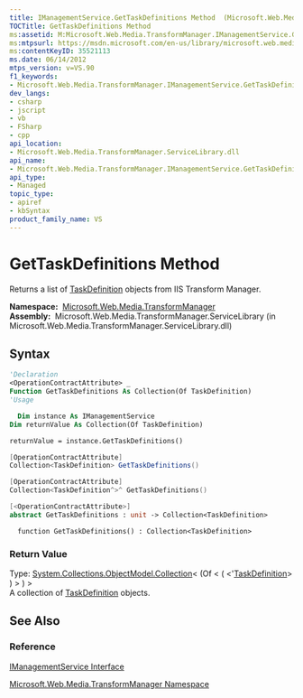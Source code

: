 ```yaml
---
title: IManagementService.GetTaskDefinitions Method  (Microsoft.Web.Media.TransformManager)
TOCTitle: GetTaskDefinitions Method
ms:assetid: M:Microsoft.Web.Media.TransformManager.IManagementService.GetTaskDefinitions
ms:mtpsurl: https://msdn.microsoft.com/en-us/library/microsoft.web.media.transformmanager.imanagementservice.gettaskdefinitions(v=VS.90)
ms:contentKeyID: 35521113
ms.date: 06/14/2012
mtps_version: v=VS.90
f1_keywords:
- Microsoft.Web.Media.TransformManager.IManagementService.GetTaskDefinitions
dev_langs:
- csharp
- jscript
- vb
- FSharp
- cpp
api_location:
- Microsoft.Web.Media.TransformManager.ServiceLibrary.dll
api_name:
- Microsoft.Web.Media.TransformManager.IManagementService.GetTaskDefinitions
api_type:
- Managed
topic_type:
- apiref
- kbSyntax
product_family_name: VS
---
```


# GetTaskDefinitions Method

Returns a list of [TaskDefinition](taskdefinition-class-microsoft-web-media-transformmanager.md) objects from IIS Transform Manager.

**Namespace:**  [Microsoft.Web.Media.TransformManager](microsoft-web-media-transformmanager-namespace.md)  
**Assembly:**  Microsoft.Web.Media.TransformManager.ServiceLibrary (in Microsoft.Web.Media.TransformManager.ServiceLibrary.dll)

## Syntax

```vb
'Declaration
<OperationContractAttribute> _
Function GetTaskDefinitions As Collection(Of TaskDefinition)
'Usage

  Dim instance As IManagementService
Dim returnValue As Collection(Of TaskDefinition)

returnValue = instance.GetTaskDefinitions()
```

```csharp
[OperationContractAttribute]
Collection<TaskDefinition> GetTaskDefinitions()
```

```cpp
[OperationContractAttribute]
Collection<TaskDefinition^>^ GetTaskDefinitions()
```

``` fsharp
[<OperationContractAttribute>]
abstract GetTaskDefinitions : unit -> Collection<TaskDefinition> 
```

```jscript
  function GetTaskDefinitions() : Collection<TaskDefinition>
```

### Return Value

Type: [System.Collections.ObjectModel.Collection](https://msdn.microsoft.com/library/ms132397)\< (Of \< ( \<'[TaskDefinition](taskdefinition-class-microsoft-web-media-transformmanager.md)\> ) \> ) \>  
A collection of [TaskDefinition](taskdefinition-class-microsoft-web-media-transformmanager.md) objects.  

## See Also

### Reference

[IManagementService Interface](imanagementservice-interface-microsoft-web-media-transformmanager.md)

[Microsoft.Web.Media.TransformManager Namespace](microsoft-web-media-transformmanager-namespace.md)


